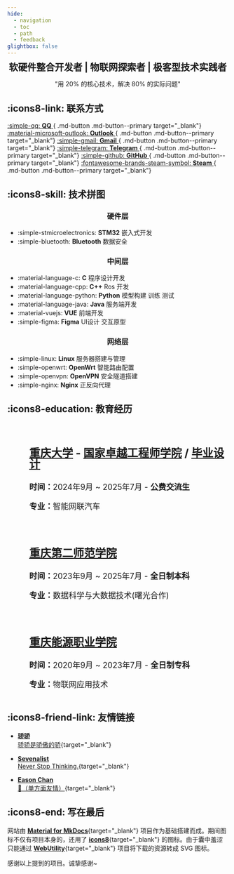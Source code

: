 ```yaml
---
hide:
  - navigation
  - toc
  - path
  - feedback
glightbox: false
---
```


<style>
  .md-typeset h1,
  .md-content__button {
    display: none;
  }
</style>

<link rel="stylesheet" href="/stylesheets/index.css">

<h2 align="center" style="font-weight: bolder; margin-top: 0;line-height:1;">
    软硬件整合开发者 | 物联网探索者 | 极客型技术实践者
</h2>

<p align="center">"用 20% 的核心技术，解决 80% 的实际问题"</p>

## :icons8-link: 联系方式

[ :simple-qq: __QQ__ ](https://user.qzone.qq.com/1317262104/main){ .md-button .md-button--primary target="_blank"}
[ :material-microsoft-outlook: __Outlook__ ](mailto:liycq@outlook.com){ .md-button .md-button--primary target="_blank"}
[ :simple-gmail: __Gmail__ ](mailto:isleeyearn@gmail.com){ .md-button .md-button--primary target="_blank"}
[ :simple-telegram: __Telegram__ ](https://t.me/LeeYeaern){ .md-button .md-button--primary target="_blank"}
[ :simple-github: __GitHub__ ](https://github.com/LeeYearn){ .md-button .md-button--primary target="_blank"}
[ :fontawesome-brands-steam-symbol: __Steam__ ](https://steamcommunity.com/profiles/76561199004333008/){ .md-button .md-button--primary target="_blank"}


## :icons8-skill: 技术拼图

<h3 align="center">硬件层</h3>

<div class="grid cards" markdown>

- :simple-stmicroelectronics: __STM32__ 嵌入式开发
- :simple-bluetooth: __Bluetooth__ 数据安全

</div>

<h3 align="center">中间层</h3>

<div class="grid cards" markdown>

- :material-language-c: __C__ 程序设计开发
- :material-language-cpp: __C++__ Ros 开发
- :material-language-python: __Python__ 模型构建 训练 测试
- :material-language-java: __Java__ 服务端开发
- :material-vuejs: __VUE__ 前端开发
- :simple-figma: __Figma__ UI设计 交互原型

</div>

<h3 align="center">网络层</h3>

<div class="grid cards" markdown>

- :simple-linux: __Linux__ 服务器搭建与管理
- :simple-openwrt: __OpenWrt__ 智能路由配置
- :simple-openvpn: __OpenVPN__ 安全隧道搭建
- :simple-nginx: __Nginx__ 正反向代理

</div>

<!-- ## 我的极客实验室

家庭自建服务器：将技术热情延伸至生活场景

- 通过 DDNS 实现外网安全访问

- 搭建基于 OpenVPN 的私有网络，配合 Nginx 实现多服务端口统一管理

- 基于 [Material for MkDocs](https://squidfunk.github.io/mkdocs-material){target="_blank"} 建立个人博客

--- -->

<!-- ![Image title](https://dummyimage.com/600x400/eee/aaa){ align=left } -->


## :icons8-education: 教育经历
<div style="margin-top:50px;">
    <div class="education-container" style="display: flex; flex-direction: column; gap: 20px; margin: 0 0 0 50px;">
        <div style="display: flex; align-items: center; gap: 30px; width: 100%; max-width: 800px; flex-wrap: wrap;">
            <img src="/images/about/education/CQU.png" width="180px" style="flex-shrink: 0; display: none;" class="education-image">
            <div style="text-align: left; font-size: 18px;">
                <h3 style="font-size: 25px; font-weight: bold; line-height: 1; margin-top: 1em;">
                    <a href="https://cqu.edu.cn/" target="_blank">重庆大学</a>
                     - 
                    <a href="https://eie.cqu.edu.cn/" target="_blank">国家卓越工程师学院</a>
                     / 
                    <a href="https://github.com/LeeYearn/RF-Fingerprint-Extraction-for-Bluetooth?tab=readme-ov-file" target="_blank">毕业设计</a>
                </h3>
                <p><b>时间：</b>2024年9月 ~ 2025年7月 - <b>公费交流生</b></p>
                <p><b>专业：</b>智能网联汽车</p>
            </div>
        </div>
        <div style="display: flex; align-items: center; gap: 30px; width: 100%; max-width: 800px; flex-wrap: wrap;margin-top:20px">
            <img src="/images/about/education/CQUE.png" width="180px" style="flex-shrink: 0; display: none;" class="education-image">
            <div style="text-align: left; font-size: 18px;">
                <h3 style="font-size: 25px; font-weight: bolder; line-height: 1; margin-top: 1em;">
                    <a href="https://www.cque.edu.cn" target="_blank">重庆第二师范学院</a>
                </h3>
                <p><b>时间：</b>2023年9月 ~ 2025年7月 - <b>全日制本科</b></p>
                <p><b>专业：</b>数据科学与大数据技术(曙光合作)</p>
            </div>
        </div>
        <div style="display: flex; align-items: center; gap: 30px; flex-wrap: wrap; margin-top: 20px; ">
            <img src="/images/about/education/CQNY.png" width="180px" style="flex-shrink: 0; display: none;" class="education-image">
            <div style="text-align: left; font-size: 18px;">
                <h3 style="font-size: 25px; font-weight: bolder; line-height: 1; margin-top: 1em;">
                    <a href="https://www.cqny.edu.cn/" target="_blank">重庆能源职业学院</a>
                </h3>
                <p><b>时间：</b>2020年9月 ~ 2023年7月 - <b>全日制专科</b></p>
                <p><b>专业：</b>物联网应用技术</p>
            </div>
        </div>
    </div>
</div>

## :icons8-friend-link: 友情链接

<div class="grid cards" markdown>

- [__骄骄__ <br> 骄骄是骄傲的骄](https://dxlcq.cn){target="_blank"}
    
- [__Sevenalist__ <br> Never Stop Thinking.](https://dczcq.cn){target="_blank"}

- [__Eason Chan__ <br> 👀（单方面友情）](https://www.easonchan.net/hk/?lang=zh-hans){target="_blank"}
    
</div>

## :icons8-end: 写在最后

网站由 [**Material for MkDocs**](https://squidfunk.github.io/mkdocs-material/){target="_blank"} 项目作为基础搭建而成。期间图标不仅有项目本身的，还用了 [**icons8**](https://igoutu.cn/){target="_blank"} 的图标。由于囊中羞涩只能通过 [**WebUtility**](https://webutility.io/){target="_blank"} 项目将下载的资源转成 SVG 图标。

感谢以上提到的项目。诚挚感谢~

<script>
    // 动态检测屏幕宽度
function adjustLayout() {
    const screenWidth = window.innerWidth;
    const images = document.querySelectorAll('.education-image');
    const container = document.querySelector('.education-container'); // 使用 class 选择器

    if (screenWidth < 768) {
        // 小屏幕：隐藏图片，调整 margin
        images.forEach(img => img.style.display = 'none');
        container.style.margin = '0 0 0 0';
    } else {
        // 大屏幕：显示图片，恢复 margin
        images.forEach(img => img.style.display = 'block');
        container.style.margin = '0 0 0 50px';
    }
}

// 初始加载时调用
adjustLayout();

// 窗口大小变化时调用
window.addEventListener('resize', adjustLayout);
</script>